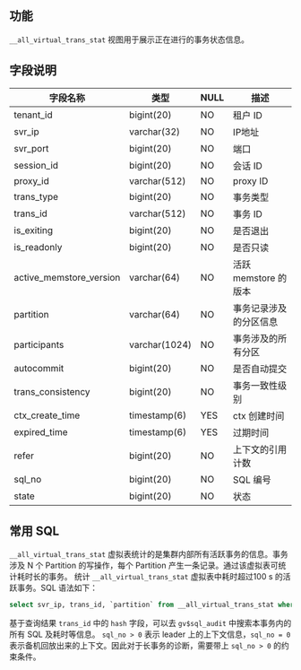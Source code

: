 ## 功能
`__all_virtual_trans_stat` 视图用于展示正在进行的事务状态信息。
## 字段说明
| 字段名称 | 类型 | NULL | 描述 |
| --- | --- | --- | --- |
| tenant_id | bigint(20) | NO | 租户 ID |
| svr_ip | varchar(32) | NO | IP地址 |
| svr_port | bigint(20) | NO | 端口 |
| session_id | bigint(20) | NO | 会话 ID |
| proxy_id | varchar(512) | NO | proxy ID |
| trans_type | bigint(20) | NO | 事务类型 |
| trans_id | varchar(512) | NO | 事务 ID |
| is_exiting | bigint(20) | NO | 是否退出 |
| is_readonly | bigint(20) | NO | 是否只读 |
| active_memstore_version | varchar(64) | NO | 活跃 memstore 的版本 |
| partition | varchar(64) | NO | 事务记录涉及的分区信息 |
| participants | varchar(1024) | NO | 事务涉及的所有分区 |
| autocommit | bigint(20) | NO | 是否自动提交 |
| trans_consistency | bigint(20) | NO | 事务一致性级别 |
| ctx_create_time | timestamp(6) | YES | ctx 创建时间 |
| expired_time | timestamp(6) | YES | 过期时间 |
| refer | bigint(20) | NO | 上下文的引用计数 |
| sql_no | bigint(20) | NO | SQL 编号 |
| state | bigint(20) | NO | 状态 |

## 常用 SQL
`__all_virtual_trans_stat` 虚拟表统计的是集群内部所有活跃事务的信息。事务涉及 N 个 Partition 的写操作，每个 Partition 产生一条记录。通过该虚拟表可统计耗时长的事务。
统计 `__all_virtual_trans_stat` 虚拟表中耗时超过100 s 的活跃事务。SQL 语法如下：
```sql
select svr_ip, trans_id, `partition` from __all_virtual_trans_stat where tenant_id = xxx and sql_no > 0 and ctx_create_time < date_sub(now(), INTERVAL 100 SECOND);
```
基于查询结果 `trans_id` 中的 `hash` 字段，可以去 `gv$sql_audit` 中搜索本事务内的所有 SQL 及耗时等信息。
`sql_no > 0` 表示 leader 上的上下文信息，`sql_no = 0` 表示备机回放出来的上下文。因此对于长事务的诊断，需要带上 `sql_no > 0` 的约束条件。
